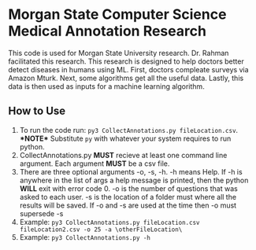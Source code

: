 <!DOCTYPEhtml>
 <html lang="en-US">
  <body>

<h1>Morgan State Computer Science Medical Annotation Research</h1>
<p>This code is used for Morgan State University research. Dr. Rahman facilitated this research. This research is designed to help doctors better detect diseases in humans using ML. First, doctors compleate surveys via Amazon Mturk. Next, some algorithms get all the useful data. Lastly, this data is then used as inputs for a machine learning algorithm.</p>

<h2>How to Use</h2>
<ol>
	<li>To run the code run: <code>py3 CollectAnnotations.py fileLocation.csv</code>. <b>*NOTE*</b> Substitute <code>py</code> with whatever your system requires to run python.</li>
	<li>CollectAnnotations.py <b>MUST</b> recieve  at least one command line argument. Each argument <b>MUST</b> be a csv file.</li>
	<li>There are three optional arguments -o, -s, -h. -h means Help. If -h is anywhere in the list of args a help message is printed, then the python <b>WILL</b> exit with error code 0. -o is the number of questions that was asked to each user. -s is the location of a folder must where all the results will be saved. If -o and -s are used at the time then -o must supersede -s</li>
	<li>Example: <code>py3 CollectAnnotations.py fileLocation.csv fileLocation2.csv -o 25 -a \otherFileLocation\</code></li>
	<li>Example: <code>py3 CollectAnnotations.py -h</code></li>
</ol>

 </body>
</html>
